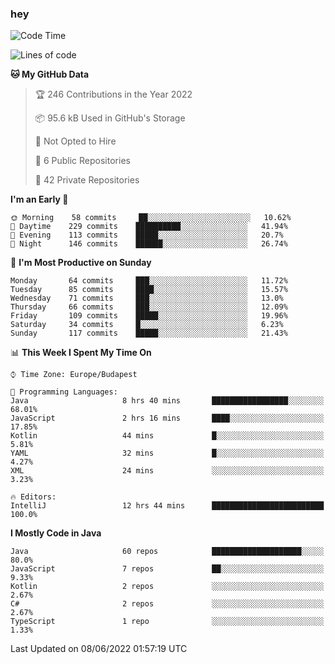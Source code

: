 ### hey

<!--START_SECTION:waka-->
![Code Time](http://img.shields.io/badge/Code%20Time-797%20hrs%2012%20mins-blue)

![Lines of code](https://img.shields.io/badge/From%20Hello%20World%20I%27ve%20Written-507%20Thousand%20lines%20of%20code-blue)

**🐱 My GitHub Data** 

> 🏆 246 Contributions in the Year 2022
 > 
> 📦 95.6 kB Used in GitHub's Storage 
 > 
> 🚫 Not Opted to Hire
 > 
> 📜 6 Public Repositories 
 > 
> 🔑 42 Private Repositories  
 > 
**I'm an Early 🐤** 

```text
🌞 Morning    58 commits     ██░░░░░░░░░░░░░░░░░░░░░░░   10.62% 
🌆 Daytime    229 commits    ██████████░░░░░░░░░░░░░░░   41.94% 
🌃 Evening    113 commits    █████░░░░░░░░░░░░░░░░░░░░   20.7% 
🌙 Night      146 commits    ██████░░░░░░░░░░░░░░░░░░░   26.74%

```
📅 **I'm Most Productive on Sunday** 

```text
Monday       64 commits     ███░░░░░░░░░░░░░░░░░░░░░░   11.72% 
Tuesday      85 commits     ████░░░░░░░░░░░░░░░░░░░░░   15.57% 
Wednesday    71 commits     ███░░░░░░░░░░░░░░░░░░░░░░   13.0% 
Thursday     66 commits     ███░░░░░░░░░░░░░░░░░░░░░░   12.09% 
Friday       109 commits    █████░░░░░░░░░░░░░░░░░░░░   19.96% 
Saturday     34 commits     █░░░░░░░░░░░░░░░░░░░░░░░░   6.23% 
Sunday       117 commits    █████░░░░░░░░░░░░░░░░░░░░   21.43%

```


📊 **This Week I Spent My Time On** 

```text
⌚︎ Time Zone: Europe/Budapest

💬 Programming Languages: 
Java                     8 hrs 40 mins       █████████████████░░░░░░░░   68.01% 
JavaScript               2 hrs 16 mins       ████░░░░░░░░░░░░░░░░░░░░░   17.85% 
Kotlin                   44 mins             █░░░░░░░░░░░░░░░░░░░░░░░░   5.81% 
YAML                     32 mins             █░░░░░░░░░░░░░░░░░░░░░░░░   4.27% 
XML                      24 mins             ░░░░░░░░░░░░░░░░░░░░░░░░░   3.23%

🔥 Editors: 
IntelliJ                 12 hrs 44 mins      █████████████████████████   100.0%

```

**I Mostly Code in Java** 

```text
Java                     60 repos            ████████████████████░░░░░   80.0% 
JavaScript               7 repos             ██░░░░░░░░░░░░░░░░░░░░░░░   9.33% 
Kotlin                   2 repos             ░░░░░░░░░░░░░░░░░░░░░░░░░   2.67% 
C#                       2 repos             ░░░░░░░░░░░░░░░░░░░░░░░░░   2.67% 
TypeScript               1 repo              ░░░░░░░░░░░░░░░░░░░░░░░░░   1.33%

```



 Last Updated on 08/06/2022 01:57:19 UTC
<!--END_SECTION:waka-->
